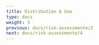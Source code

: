 ```yaml
---
title: Distribution & Use
type: docs
weight: 3
previous: docs/risk-assessmente/2
next: docs/risk-assessmente/4
---
```


